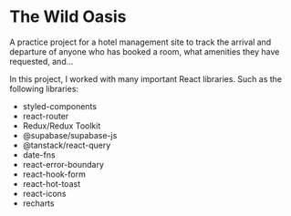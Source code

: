 # The Wild Oasis

A practice project for a hotel management site to track the arrival and departure of anyone who has booked a room, what amenities they have requested, and...

In this project, I worked with many important React libraries.
Such as the following libraries:

- styled-components
- react-router
- Redux/Redux Toolkit
- @supabase/supabase-js
- @tanstack/react-query
- date-fns
- react-error-boundary
- react-hook-form
- react-hot-toast
- react-icons
- recharts
